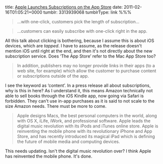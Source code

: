 title: [Apple Launches Subscriptions on the App Store](http://www.apple.com/pr/library/2011/02/15appstore.html)
date: 2011-02-16T01:05:21+0000
tumblr: 3313939068
tumblrType: link
%%%

> …with one-click, customers pick the length of subscription…

> …customers can easily subscribe with one-click right in the app. 

All this talk about clicking is bothering, because I assume this is about iOS devices, which are *tapped*. I have to assume, as the release doesn't mention iOS until right at the end, and then it's not directly about the new subscription service. Does ‘The App Store’ refer to the Mac App Store too?

>  In addition, publishers may no longer provide links in their apps (to a web site, for example) which allow the customer to purchase content or subscriptions outside of the app.

I see the keyword as ‘content’. In a press release all about subscriptions, why is this in here? As I understand it, this means Amazon technically not able to sell books through the iOS Kindle app, now going via Safari is forbidden. They can't use in-app purchases as it is said to not scale to the size Amazon needs. There must be more to come. 

> Apple designs Macs, the best personal computers in the world, along with OS X, iLife, iWork, and professional software. Apple leads the digital music revolution with its iPods and iTunes online store. Apple is reinventing the mobile phone with its revolutionary iPhone and App Store, and has recently introduced its magical iPad which is defining the future of mobile media and computing devices.

This needs updating. Isn't the digital music revolution over? I think Apple has reinvented the mobile phone. It's done.
